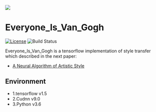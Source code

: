 

![](https://github.com/hualin95/Everyone_Is_Van_Gogh/blob/master/docs/logo.png)
# Everyone_Is_Van_Gogh
[![License](https://img.shields.io/badge/License-MIT-blue.svg)](https://github.com/hualin95/Everyone_Is_Van_Gogh/blob/master/LICENSE) 
![Build Status](https://img.shields.io/appveyor/ci/gruntjs/grunt/master.svg)

Everyone_Is_Van_Gogh is a tensorflow implementation of style transfer which described in the next paper:
* [A Neural Algorithm of Artistic Style](https://arxiv.org/pdf/1508.06576v2.pdf)

## Environment
* 1.tensorflow v1.5
* 2.Cudnn v9.0
* 3.Python v3.6 
